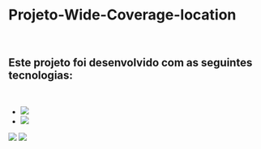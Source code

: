 # Projeto-Wide-Coverage-location
<br>
<h2>Este projeto foi desenvolvido com as seguintes tecnologias:</h2>
<br>

  - <img src="https://img.shields.io/badge/HTML5-E34F26?style=for-the-badge&logo=html5&logoColor=white" >

  - <img src="https://img.shields.io/badge/CSS3-1572B6?style=for-the-badge&logo=css3&logoColor=white" > 


<img src="https://github.com/LeandroOliveiraZks/Projeto-Wide-Coverage-location/blob/master/img/wide.desktop.png?raw=true">

<img src="https://github.com/LeandroOliveiraZks/Projeto-Wide-Coverage-location/blob/master/img/wide.mobile.png?raw=true">
